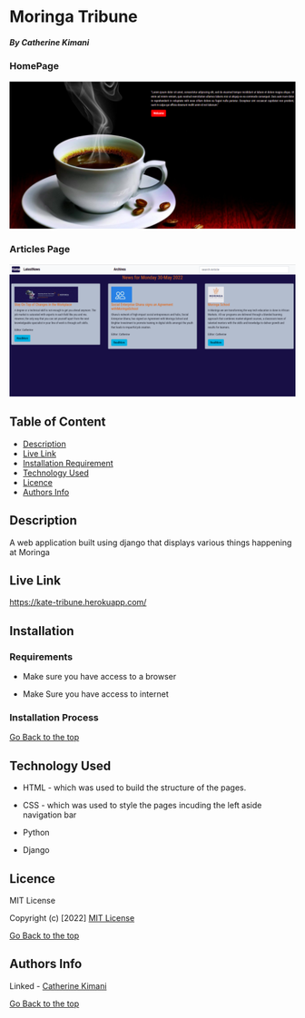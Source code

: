 # Moringa Tribune

##### By Catherine Kimani

### HomePage
![catherine](/static/images/Screenshot%20from%202022-05-30%2009-43-38.png)

### Articles Page
![catherine](/static/images/Screenshot%20from%202022-05-30%2009-43-45.png)

## Table of Content

+ [Description](#description)
+ [Live Link](#live-link)
+ [Installation Requirement](#Installation)
+ [Technology Used](#technology-used)
+ [Licence](#licence)
+ [Authors Info](#author-Info)

## Description

<p> A web application built using django that displays various things happening at Moringa</p>

## Live Link
https://kate-tribune.herokuapp.com/

## Installation

### Requirements

* Make sure you have access to a browser

* Make Sure you have access to internet

### Installation Process

[Go Back to the top](#moringa-tribune)

## Technology Used
* HTML - which was used to build the structure of the pages.

* CSS - which was used to style the pages incuding the left aside navigation bar

* Python 

* Django


## Licence

MIT License

Copyright (c) [2022] [MIT License](LICENCE)

[Go Back to the top](#moringa-tribune)

## Authors Info

Linked - [Catherine Kimani](https://www.linkedin.com/incatherine-kimani-5464ba1b6)

[Go Back to the top](#moringa-tribune)